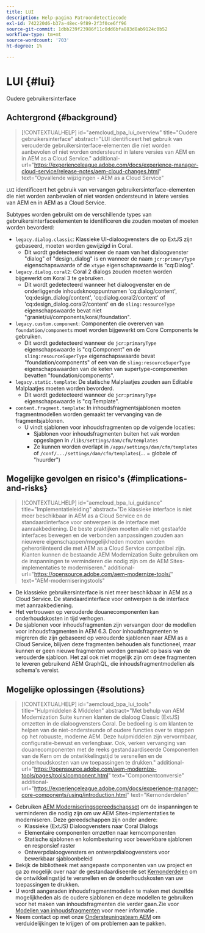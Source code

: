 ```yaml
---
title: LUI
description: Help-pagina Patroondetectiecode
exl-id: 742220d6-b37a-48ec-9f89-2f3f0ce6ff96
source-git-commit: 1dbb239f23986f11c0dd6bfa883d8ab9124c0b52
workflow-type: tm+mt
source-wordcount: '703'
ht-degree: 1%

---
```


# LUI {#lui}

Oudere gebruikersinterface

## Achtergrond {#background}

>[!CONTEXTUALHELP]
>id="aemcloud_bpa_lui_overview"
>title="Oudere gebruikersinterface"
>abstract="LUI identificeert het gebruik van verouderde gebruikersinterface-elementen die niet worden aanbevolen of niet worden ondersteund in latere versies van AEM en in AEM as a Cloud Service."
>additional-url="https://experienceleague.adobe.com/docs/experience-manager-cloud-service/release-notes/aem-cloud-changes.html" text="Opvallende wijzigingen - AEM as a Cloud Service"

`LUI` identificeert het gebruik van vervangen gebruikersinterface-elementen die niet worden aanbevolen of niet worden ondersteund in latere versies van AEM en in AEM as a Cloud Service.

Subtypes worden gebruikt om de verschillende types van gebruikersinterfaceelementen te identificeren die zouden moeten of moeten worden bevorderd:

* `legacy.dialog.classic`: Klassieke UI-dialoogvensters die op ExtJS zijn gebaseerd, moeten worden gewijzigd in Coral.
   * Dit wordt gedetecteerd wanneer de naam van het dialoogvenster &quot;dialog&quot; of &quot;design_dialog&quot; is en wanneer de naam `jcr:primaryType` eigenschapswaarde of de `xtype` eigenschapswaarde is &quot;cq:Dialog&quot;.
* `legacy.dialog.coral2`: Coral 2 dialogs zouden moeten worden bijgewerkt om Koral 3 te gebruiken.
   * Dit wordt gedetecteerd wanneer het dialoogvenster en de onderliggende inhoudsknooppuntnamen &#39;cq:dialog/content&#39;, &#39;cq:design_dialog/content&#39;, &#39;cq:dialog.coral2/content&#39; of &#39;cq:design_dialog.coral2/content&#39; en de `sling:resourceType` eigenschapswaarde bevat niet &quot;graniet/ui/components/koral/foundation&quot;.
* `legacy.custom.component`: Componenten die overerven van `foundation/components` moet worden bijgewerkt om Core Components te gebruiken.
   * Dit wordt gedetecteerd wanneer de `jcr:primaryType` eigenschapswaarde is &quot;cq:Component&quot; en de
      `sling:resourceSuperType` eigenschapswaarde bevat &quot;foundation/components&quot; of een van de
      `sling:resourceSuperType` eigenschapswaarden van de keten van supertype-componenten bevatten &quot;foundation/components&quot;.
* `legacy.static.template`: De statische Malplaatjes zouden aan Editable Malplaatjes moeten worden bevorderd.
   * Dit wordt gedetecteerd wanneer de `jcr:primaryType` eigenschapswaarde is &quot;cq:Template&quot;.
* `content.fragment.template`: In inhoudsfragmentsjablonen moeten fragmentmodellen worden gemaakt ter vervanging van de fragmentsjablonen.
   * U vindt sjablonen voor inhoudsfragmenten op de volgende locaties:
      * Sjablonen voor inhoudsfragmenten buiten het vak worden opgeslagen in `/libs/settings/dam/cfm/templates`
      * Ze kunnen worden overlapt in  `/apps/settings/dam/cfm/templates`  of  `/conf/.../settings/dam/cfm/templates`(... = globale of &quot;huurder&quot;)

## Mogelijke gevolgen en risico&#39;s {#implications-and-risks}

>[!CONTEXTUALHELP]
>id="aemcloud_bpa_lui_guidance"
>title="Implementatieleiding"
>abstract="De klassieke interface is niet meer beschikbaar in AEM as a Cloud Service en de standaardinterface voor ontwerpen is de interface met aanraakbediening. De beste praktijken moeten alle niet gestaafde interfaces bewegen en de verbonden aanpassingen zouden aan nieuwere eigenschappen/mogelijkheden moeten worden geheroriënteerd die met AEM as a Cloud Service compatibel zijn. Klanten kunnen de bestaande AEM Modernization Suite gebruiken om de inspanningen te verminderen die nodig zijn om de AEM Sites-implementaties te moderniseren."
>additional-url="https://opensource.adobe.com/aem-modernize-tools/" text="AEM-moderniseringstools"

* De klassieke gebruikersinterface is niet meer beschikbaar in AEM as a Cloud Service. De standaardinterface voor ontwerpen is de interface met aanraakbediening.
* Het vertrouwen op verouderde douanecomponenten kan onderhoudskosten in tijd verhogen.
* De sjablonen voor inhoudsfragmenten zijn vervangen door de modellen voor inhoudsfragmenten in AEM 6.3. Door inhoudsfragmenten te migreren die zijn gebaseerd op verouderde sjablonen naar AEM as a Cloud Service, blijven deze fragmenten behouden als functioneel, maar kunnen er geen nieuwe fragmenten worden gemaakt op basis van de verouderde sjabloon. Het zal ook niet mogelijk zijn om deze fragmenten te leveren gebruikend AEM GraphQL, die inhoudsfragmentmodellen als schema&#39;s vereist.

## Mogelijke oplossingen {#solutions}

>[!CONTEXTUALHELP]
>id="aemcloud_bpa_lui_tools"
>title="Hulpmiddelen &amp; Middelen"
>abstract="Met behulp van AEM Modernization Suite kunnen klanten de dialoog Classic (ExtJS) omzetten in de dialoogvensters Coral. De bedoeling is om klanten te helpen van de niet-ondersteunde of oudere functies over te stappen op het robuuste, moderne AEM. Deze hulpmiddelen zijn vervormbaar, configuratie-bewust en verlengbaar. Ook, verken vervanging van douanecomponenten met de reeks gestandaardiseerde Componenten van de Kern om de ontwikkelingstijd te versnellen en de onderhoudskosten van uw toepassingen te drukken."
>additional-url="https://opensource.adobe.com/aem-modernize-tools/pages/tools/component.html" text="Componentconversie"
>additional-url="https://experienceleague.adobe.com/docs/experience-manager-core-components/using/introduction.html" text="Kernonderdelen"

* Gebruiken [AEM Moderniseringsgereedschapsset](https://opensource.adobe.com/aem-modernize-tools/) om de inspanningen te verminderen die nodig zijn om uw AEM Sites-implementaties te moderniseren. Deze gereedschappen zijn onder andere:
   * Klassieke (ExtJS) Dialoogvensters naar Coral Dialogs
   * Elementaire componenten omzetten naar kerncomponenten
   * Statische sjablonen en kolombesturing voor bewerkbare sjablonen en responsief raster
   * Ontwerpdialoogvensters en ontwerpdialoogvensters voor bewerkbaar sjabloonbeleid
* Bekijk de bibliotheek met aangepaste componenten van uw project en ga zo mogelijk over naar de gestandaardiseerde set [Kernonderdelen](https://experienceleague.adobe.com/docs/experience-manager-core-components/using/introduction.html) om de ontwikkelingstijd te versnellen en de onderhoudskosten van uw toepassingen te drukken.
* U wordt aangeraden inhoudsfragmentmodellen te maken met dezelfde mogelijkheden als de oudere sjablonen en deze modellen te gebruiken voor het maken van inhoudsfragmenten die verder gaan.Zie voor [Modellen van inhoudsfragmenten](https://experienceleague.adobe.com/docs/experience-manager-65/assets/content-fragments/content-fragments-models.html?lang=en) voor meer informatie .
* Neem contact op met onze [Ondersteuningsteam AEM](https://helpx.adobe.com/enterprise/using/support-for-experience-cloud.html) om verduidelijkingen te krijgen of om problemen aan te pakken.
